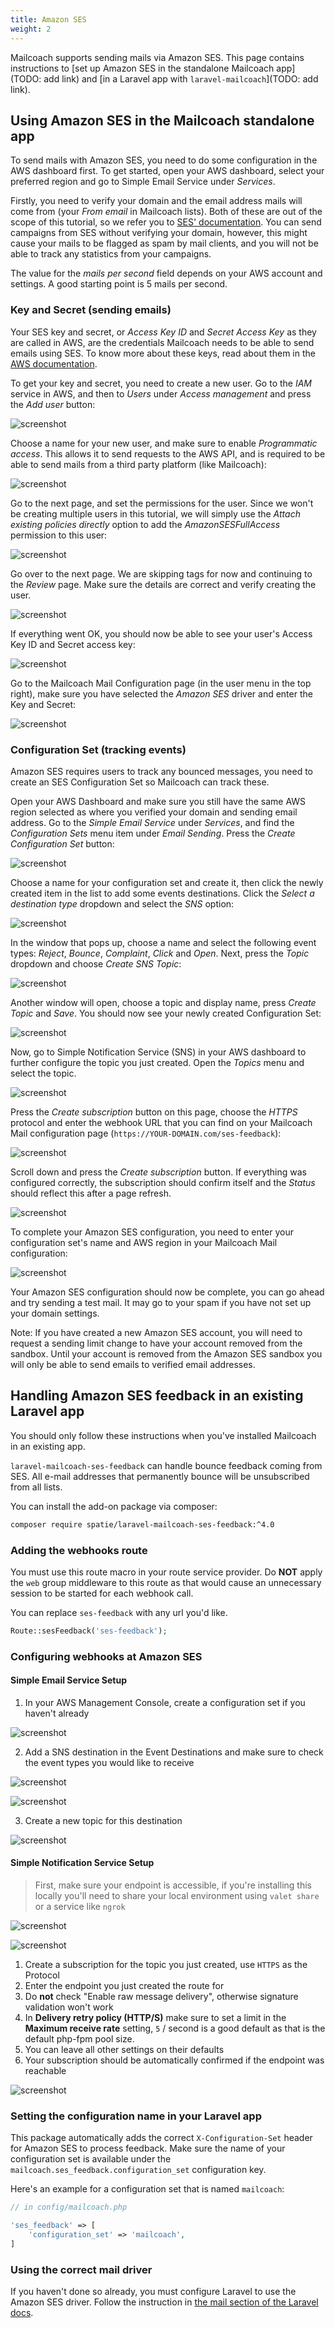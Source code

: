 ```yaml
---
title: Amazon SES
weight: 2
---
```


Mailcoach supports sending mails via Amazon SES. This page contains instructions to [set up Amazon SES in the standalone Mailcoach app](TODO: add link) and [in a Laravel app with `laravel-mailcoach`](TODO: add link).

## Using Amazon SES in the Mailcoach standalone app

To send mails with Amazon SES, you need to do some configuration in the AWS dashboard first. To get started, open your AWS dashboard, select your preferred region and go to Simple Email Service under _Services_.

Firstly, you need to verify your domain and the email address mails will come from (your _From email_ in Mailcoach lists). Both of these are out of the scope of this tutorial, so we refer you to [SES' documentation](https://docs.aws.amazon.com/ses/latest/DeveloperGuide/setting-up-email.html). You can send campaigns from SES without verifying your domain, however, this might cause your mails to be flagged as spam by mail clients, and you will not be able to track any statistics from your campaigns.

The value for the _mails per second_ field depends on your AWS account and settings. A good starting point is 5 mails per second.

### Key and Secret (sending emails)

Your SES key and secret, or _Access Key ID_ and _Secret Access Key_ as they are called in AWS, are the credentials Mailcoach needs to be able to send emails using SES. To know more about these keys, read about them in the [AWS documentation](https://docs.aws.amazon.com/general/latest/gr/aws-sec-cred-types.html#access-keys-and-secret-access-keys).

To get your key and secret, you need to create a new user. Go to the _IAM_ service in AWS, and then to _Users_ under _Access management_ and press the _Add user_ button:

![screenshot](/docs/laravel-mailcoach/v4/images/mail-configuration/amazon-ses-iam.png)

Choose a name for your new user, and make sure to enable _Programmatic access_. This allows it to send requests to the AWS API, and is required to be able to send mails from a third party platform (like Mailcoach):

![screenshot](/docs/laravel-mailcoach/v4/images/mail-configuration/amazon-ses-programmatic-access.png)

Go to the next page, and set the permissions for the user. Since we won't be creating multiple users in this tutorial, we will simply use the _Attach existing policies directly_ option to add the _AmazonSESFullAccess_ permission to this user:

![screenshot](/docs/laravel-mailcoach/v4/images/mail-configuration/amazon-ses-permissions.png)

Go over to the next page. We are skipping tags for now and continuing to the _Review_ page. Make sure the details are correct and verify creating the user.

![screenshot](/docs/laravel-mailcoach/v4/images/mail-configuration/amazon-ses-review.png)

If everything went OK, you should now be able to see your user's Access Key ID and Secret access key:

![screenshot](/docs/laravel-mailcoach/v4/images/mail-configuration/amazon-ses-key-and-secret.png)

Go to the Mailcoach Mail Configuration page (in the user menu in the top right), make sure you have selected the _Amazon SES_ driver and enter the Key and Secret:

![screenshot](/docs/laravel-mailcoach/v4/images/mail-configuration/amazon-ses-key-and-secret-in-mailcoach.png)

### Configuration Set (tracking events)

Amazon SES requires users to track any bounced messages, you need to create an SES Configuration Set so Mailcoach can track these.

Open your AWS Dashboard and make sure you still have the same AWS region selected as where you verified your domain and sending email address. Go to the _Simple Email Service_ under _Services_, and find the _Configuration Sets_ menu item under _Email Sending_. Press the _Create Configuration Set_ button:

![screenshot](/docs/laravel-mailcoach/v4/images/mail-configuration/amazon-ses-configuration-set.png)

Choose a name for your configuration set and create it, then click the newly created item in the list to add some events destinations. Click the _Select a destination type_ dropdown and select the _SNS_ option:

![screenshot](/docs/laravel-mailcoach/v4/images/mail-configuration/amazon-ses-destination-type.png)

In the window that pops up, choose a name and select the following event types: _Reject_, _Bounce_,  _Complaint_, _Click_ and _Open_. Next, press the _Topic_ dropdown and choose _Create SNS Topic_:

![screenshot](/docs/laravel-mailcoach/v4/images/mail-configuration/amazon-ses-sns-destination.png)

Another window will open, choose a topic and display name, press _Create Topic_ and _Save_. You should now see your newly created Configuration Set:

![screenshot](/docs/laravel-mailcoach/v4/images/mail-configuration/amazon-ses-finished-config-set.png)

Now, go to Simple Notification Service (SNS) in your AWS dashboard to further configure the topic you just created. Open the _Topics_ menu and select the topic.

![screenshot](/docs/laravel-mailcoach/v4/images/mail-configuration/amazon-ses-edit-sns-topic.png)

Press the _Create subscription_ button on this page, choose the _HTTPS_ protocol and enter the webhook URL that you can find on your Mailcoach Mail configuration page (`https://YOUR-DOMAIN.com/ses-feedback`):

![screenshot](/docs/laravel-mailcoach/v4/images/mail-configuration/amazon-ses-sns-subscription.png)

Scroll down and press the _Create subscription_ button. If everything was configured correctly, the subscription should confirm itself and the _Status_ should reflect this after a page refresh.

![screenshot](/docs/laravel-mailcoach/v4/images/mail-configuration/amazon-ses-sns-subscription-confirmed.png)

To complete your Amazon SES configuration, you need to enter your configuration set's name and AWS region in your Mailcoach Mail configuration:

![screenshot](/docs/laravel-mailcoach/v4/images/mail-configuration/amazon-ses-final-mailcoach-mail-config.png)

Your Amazon SES configuration should now be complete, you can go ahead and try sending a test mail. It may go to your spam if you have not set up your domain settings.

Note: If you have created a new Amazon SES account, you will need to request a sending limit change to have your account removed from the sandbox. Until your account is removed from the Amazon SES sandbox you will only be able to send emails to verified email addresses.


## Handling Amazon SES feedback in an existing Laravel app

You should only follow these instructions when you've installed Mailcoach in an existing app.

`laravel-mailcoach-ses-feedback` can handle bounce feedback coming from SES. All e-mail addresses that permanently bounce will be unsubscribed from all lists.

You can install the add-on package via composer:

```bash
composer require spatie/laravel-mailcoach-ses-feedback:^4.0
```

### Adding the webhooks route

You must use this route macro in your route service provider. Do **NOT** apply the `web` group middleware to this route as that would cause an unnecessary session to be started for each webhook call.

You can replace `ses-feedback` with any url you'd like.

```php
Route::sesFeedback('ses-feedback');
```

### Configuring webhooks at Amazon SES

#### Simple Email Service Setup
1. In your AWS Management Console, create a configuration set if you haven't already

![screenshot](/images/docs/v3/package/ses-feedback/1.create-configuration-set.png)

2. Add a SNS destination in the Event Destinations and make sure to check the event types you would like to receive

![screenshot](/images/docs/v3/package/ses-feedback/2-1-add-destination.png)

![screenshot](/images/docs/v3/package/ses-feedback/2-2-add-destination.png)

3. Create a new topic for this destination

![screenshot](/images/docs/v3/package/ses-feedback/3-create-new-topic.png)

#### Simple Notification Service Setup

> First, make sure your endpoint is accessible, if you're installing this locally you'll need to share your local environment using `valet share` or a service like `ngrok`

![screenshot](/images/docs/v3/package/ses-feedback/4-1-create-subscription.png)

![screenshot](/images/docs/v3/package/ses-feedback/4-2-create-subscription.png)

1. Create a subscription for the topic you just created, use `HTTPS` as the Protocol
2. Enter the endpoint you just created the route for
3. Do **not** check "Enable raw message delivery", otherwise signature validation won't work
4. In **Delivery retry policy (HTTP/S)** make sure to set a limit in the **Maximum receive rate** setting, `5` / second is a good default as that is the default php-fpm pool size.
5. You can leave all other settings on their defaults
6. Your subscription should be automatically confirmed if the endpoint was reachable

![screenshot](/images/docs/v3/package/ses-feedback/5-subscription-confirmed.png)

### Setting the configuration name in your Laravel app

This package automatically adds the correct `X-Configuration-Set` header for Amazon SES to process feedback. Make sure the name of your configuration set is available under the `mailcoach.ses_feedback.configuration_set` configuration key.

Here's an example for a configuration set that is named `mailcoach`:

```php
// in config/mailcoach.php

'ses_feedback' => [
    'configuration_set' => 'mailcoach',
]

```

### Using the correct mail driver

If you haven't done so already, you must configure Laravel to use the Amazon SES driver. Follow the instruction in [the mail section of the Laravel docs](https://laravel.com/docs/7.x/mail#driver-prerequisites).
